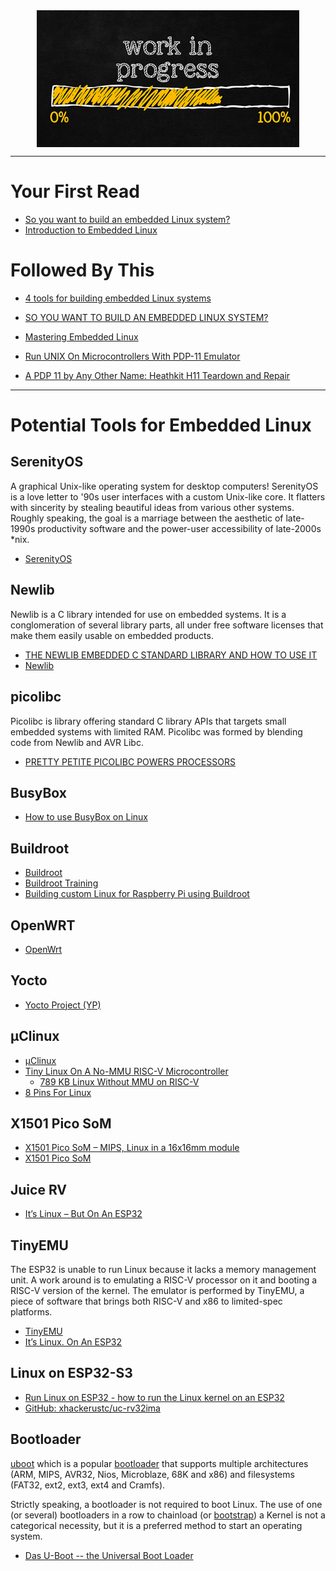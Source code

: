 <!--
Maintainer:   jeffskinnerbox@yahoo.com / www.jeffskinnerbox.me
Version:      0.0.0
-->


<div align="center">
<img src="https://raw.githubusercontent.com/jeffskinnerbox/blog/main/content/images/banners-bkgrds/work-in-progress.jpg"
     title="These materials require additional work and are not ready for general use." align="center" width=420px height=219px>
</div>


-----



# Your First Read

* [So you want to build an embedded Linux system?](https://jaycarlson.net/embedded-linux/)
* [Introduction to Embedded Linux](https://www.youtube.com/playlist?list=PLEBQazB0HUyTpoJoZecRK6PpDG31Y7RPB)

# Followed By This

* [4 tools for building embedded Linux systems](https://opensource.com/article/18/6/embedded-linux-build-tools)
* [SO YOU WANT TO BUILD AN EMBEDDED LINUX SYSTEM?](https://jaycarlson.net/embedded-linux/)
* [Mastering Embedded Linux](https://www.thirtythreeforty.net/series/mastering-embedded-linux/)


* [Run UNIX On Microcontrollers With PDP-11 Emulator](https://hackaday.com/2021/11/19/run-unix-on-microcontrollers-with-pdp-11-emulator/)
* [A PDP 11 by Any Other Name: Heathkit H11 Teardown and Repair](https://hackaday.com/2021/11/22/a-pdp-11-by-any-other-name-heathkit-h11-teardown-and-repair/)



----



# Potential Tools for Embedded Linux

## SerenityOS

A graphical Unix-like operating system for desktop computers!
SerenityOS is a love letter to '90s user interfaces with a custom Unix-like core. It flatters with sincerity by stealing beautiful ideas from various other systems.
Roughly speaking, the goal is a marriage between the aesthetic of late-1990s productivity software and the power-user accessibility of late-2000s *nix.

* [SerenityOS](https://serenityos.org/)

## Newlib

Newlib is a C library intended for use on embedded systems. It is a conglomeration of several library parts, all under free software licenses that make them easily usable on embedded products.

* [THE NEWLIB EMBEDDED C STANDARD LIBRARY AND HOW TO USE IT](https://hackaday.com/2021/07/19/the-newlib-embedded-c-standard-library-and-how-to-use-it/)
* [Newlib](https://sourceware.org/newlib/)

## picolibc

Picolibc is library offering standard C library APIs that targets small embedded systems with limited RAM. Picolibc was formed by blending code from Newlib and AVR Libc.

* [PRETTY PETITE PICOLIBC POWERS PROCESSORS](https://hackaday.com/2022/11/14/pretty-petite-picolibc-powers-processors/)

## BusyBox

* [How to use BusyBox on Linux](https://opensource.com/article/21/8/what-busybox)

## Buildroot

* [Buildroot](https://buildroot.org/)
* [Buildroot Training](https://bootlin.com/doc/training/buildroot/buildroot-labs.pdf)
* [Building custom Linux for Raspberry Pi using Buildroot](https://medium.com/@hungryspider/building-custom-linux-for-raspberry-pi-using-buildroot-f81efc7aa817)

## OpenWRT

* [OpenWrt](https://openwrt.org/)

## Yocto

* [Yocto Project (YP)](https://www.yoctoproject.org/)

## μClinux

* [μClinux](https://en.wikipedia.org/wiki/%CE%9CClinux)
* [Tiny Linux On A No-MMU RISC-V Microcontroller](https://hackaday.com/2023/10/11/tiny-linux-on-a-no-mmu-risc-v-microcontroller/)
  * [789 KB Linux Without MMU on RISC-V](https://popovicu.com/posts/789-kb-linux-without-mmu-riscv/)
* [8 Pins For Linux](https://hackaday.com/2025/04/05/8-pins-for-linux/)

## X1501 Pico SoM

* [X1501 Pico SoM – MIPS, Linux in a 16x16mm module](https://www.cnx-software.com/2022/06/06/x1501-pico-som-mips-linux-in-a-16x16mm-module/)
* [X1501 Pico SoM](https://hackaday.io/project/185562-x1501-pico-som)

## Juice RV

* [It’s Linux – But On An ESP32](https://hackaday.com/2021/07/21/its-linux-but-on-an-esp32/)

## TinyEMU

The ESP32 is unable to run Linux because it lacks a memory management unit.
A work around is to emulating a RISC-V processor on it and booting a RISC-V version of the kernel.
The emulator is performed by TinyEMU,
a piece of software that brings both RISC-V and x86 to limited-spec platforms.

* [TinyEMU](https://bellard.org/tinyemu/)
* [It’s Linux. On An ESP32](https://hackaday.com/2022/07/14/its-linux-on-an-esp32/)

## Linux on ESP32-S3

* [Run Linux on ESP32 - how to run the Linux kernel on an ESP32](https://www.youtube.com/watch?v=5oKeVyxgwzk)
* [GitHub: xhackerustc/uc-rv32ima](https://github.com/xhackerustc/uc-rv32ima)

## Bootloader

[uboot][29] which is a popular [bootloader][30] that
supports multiple architectures (ARM, MIPS, AVR32, Nios, Microblaze, 68K and x86)
and filesystems (FAT32, ext2, ext3, ext4 and Cramfs).

Strictly speaking, a bootloader is not required to boot Linux.
The use of one (or several) bootloaders in a row to chainload (or [bootstrap][49])
a Kernel is not a categorical necessity,
but it is a preferred method to start an operating system.

* [Das U-Boot -- the Universal Boot Loader](https://www.denx.de/wiki/U-Boot)



[29]:http://www.linuxjournal.com/content/handy-u-boot-trick
[30]:http://www.addictivetips.com/mobile/what-is-bootloader-and-how-to-unlock-bootloader-on-android-phones-complete-guide/
[49]:https://en.wikipedia.org/wiki/Bootstrapping#Computing

